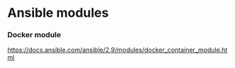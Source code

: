 # Ansible modules

### Docker module

https://docs.ansible.com/ansible/2.9/modules/docker_container_module.html